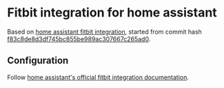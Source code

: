 # Fitbit integration for home assistant

Based on [home assistant fitbit integration](https://github.com/home-assistant/core/tree/dev/homeassistant/components/fitbit), started from commit hash [f83c8de8d3df745bc855be989ac307667c265ad0](https://github.com/home-assistant/core/commit/f83c8de8d3df745bc855be989ac307667c265ad0).

## Configuration

Follow [home assistant's official fitbit integration documentation](https://www.home-assistant.io/integrations/fitbit/).
